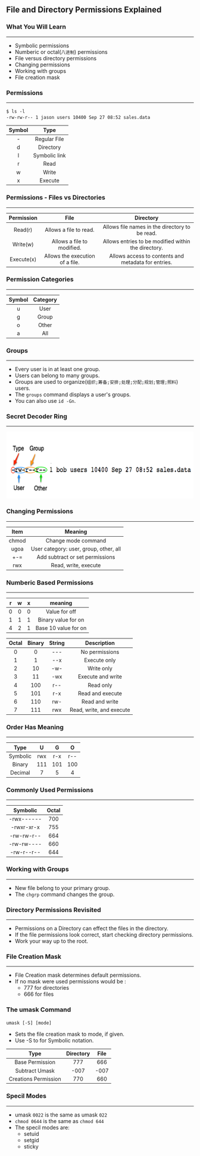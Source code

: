 ## File and Directory Permissions Explained

### What You Will Learn

*****

* Symbolic permissions
* Numberic or octal(`八进制`) permissions
* File versus directory permissions
* Changing permissions
* Working with groups
* File creation mask

### Permissions

*****

```
$ ls -l
-rw-rw-r-- 1 jason users 10400 Sep 27 08:52 sales.data
```

Symbol|Type
:--:|:--:
\-|Regular File
d|Directory
l|Symbolic link
r|Read
w|Write
x|Execute

### Permissions - Files vs Directories

*****

Permission | File | Directory
:--: | :--: | :--: 
Read(r) | Allows a file to read. | Allows file names in the directory to be read.
Write(w) | Allows a file to modified. | Allows entries to be modified within the directory.
Execute(x) | Allows the execution of a file. | Allows access to contents and metadata for entries.

### Permission Categories

*****

Symbol | Category
:--: | :--:
u | User
g | Group
o | Other
a | All

### Groups

*****

* Every user is in at least one group.
* Users can belong to many groups. 
* Groups are used to organize(`组织;筹备;安排;处理;分配;规划;管理;照料`) users.
* The `groups` command displays a user's groups.
* You can also use `id -Gn`.

### Secret Decoder Ring

*****

![pic1](213.png "pic")

### Changing Permissions

*****

Item | Meaning
:--: | :--:
chmod | Change mode command
ugoa | User category: user, group, other, all
+-= | Add subtract or set permissions
rwx | Read, write, execute

### Numberic Based Permissions

*****

r | w | x | meaning
:--: | :--: | :--: | :--:
0 | 0 | 0 | Value for off
1 | 1 | 1 | Binary value for on
4 | 2 | 1 | Base 10 value for on

Octal | Binary | String | Description
:--: | :--: | :--: | :--:
0 | 0 | --- | No permissions
1 | 1 | --x | Execute only
2 | 10 | -w- | Write only
3 | 11 | -wx | Execute and write
4 | 100 | r-- | Read only
5 | 101 | r-x | Read and execute
6 | 110 | rw- | Read and write
7 | 111 | rwx | Read, write, and execute

### Order Has Meaning

*****

Type | U | G | O
:--: | :--: | :--: | :--:
Symbolic | rwx | r-x | r--
Binary | 111 | 101 | 100
Decimal | 7 | 5 | 4

### Commonly Used Permissions

*****

Symbolic | Octal
:--: | :--:
-rwx------ | 700
-rwxr-xr-x | 755
-rw-rw-r-- | 664
-rw-rw---- | 660
-rw-r--r-- | 644

### Working with Groups

*****

* New file belong to your primary group.
* The `chgrp` command changes the group.

### Directory Permissions Revisited

*****

* Permissions on a Directory can effect the files in the directory.
* If the file permissions look correct, start checking directory permissions.
* Work your way up to the root.

### File Creation Mask

*****

* File Creation mask determines default permissions.
* If no mask were used permissions would be :
  * 777 for directories
  * 666 for files

### The umask Command

```
umask [-S] [mode]
```

* Sets the file creation mask to  mode, if given.
* Use -S to for Symbolic notation.

Type | Directory | File
:--: | :--: | :--:
Base Permission | 777 | 666
Subtract Umask | -007 | -007
Creations Permission | 770 | 660

### Specil Modes

*****

* umask `0022` is the same as umask `022`
* `chmod 0644` is the same as `chmod 644`
* The specil modes are: 
  * setuid
  * setgid
  * sticky